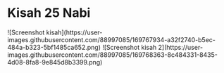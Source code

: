 # Kisah 25 Nabi 

<p float="left">
  ![Screenshot kisah](https://user-images.githubusercontent.com/88997085/169767934-a32f2740-b5ec-484a-b323-5bf1485ca652.png)
  ![Screenshot kisah 2](https://user-images.githubusercontent.com/88997085/169768363-8c484331-8435-4d08-8fa8-9e845d8b3399.png)
</p>
